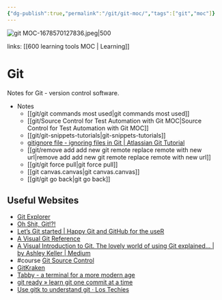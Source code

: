 ```yaml
---
{"dg-publish":true,"permalink":"/git/git-moc/","tags":["git","moc"]}
---
```


![git MOC-1678570127836.jpeg|500](/img/user/git/attachments/git%20MOC-1678570127836.jpeg)

links: [[600 learning tools MOC \| Learning]]
# Git

Notes for Git - version control software.

- Notes
	- [[git/git commands most used\|git commands most used]]
	- [[git/Source Control for Test Automation with Git MOC\|Source Control for Test Automation with Git MOC]] 
	- [[git/git-snippets-tutorials\|git-snippets-tutorials]]
	- [gitignore file - ignoring files in Git | Atlassian Git Tutorial](https://www.atlassian.com/git/tutorials/saving-changes/gitignore)
	- [[git/remove add add new git remote replace remote with new url\|remove add add new git remote replace remote with new url]]
	- [[git/git force pull\|git force pull]]
	- [[git canvas.canvas\|git canvas.canvas]]
	- [[git/git go back\|git go back]]

## Useful Websites

- [Git Explorer](https://gitexplorer.com/)
- [Oh Shit, Git!?!](https://ohshitgit.com/)
- [Let’s Git started | Happy Git and GitHub for the useR](https://happygitwithr.com/)
- [A Visual Git Reference](https://marklodato.github.io/visual-git-guide/index-en.html)
- [A Visual Introduction to Git. The lovely world of using Git explained… | by Ashley Keller | Medium](https://medium.com/@ashk3l/a-visual-introduction-to-git-9fdca5d3b43a)
- #course [Git Source Control](https://testautomationu.applitools.com/git-tutorial/)
- [GitKraken](https://www.gitkraken.com/download/windows64)
- [Tabby - a terminal for a more modern age](https://tabby.sh/)
- [git ready » learn git one commit at a time](https://gitready.com/)
- [Use gitk to understand git · Los Techies](https://lostechies.com/joshuaflanagan/2010/09/03/use-gitk-to-understand-git/)